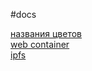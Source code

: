 #docs

[названия цветов](https://chir.ag/projects/name-that-color)  
[web container](https://habr.com/ru/company/ruvds/blog/352200/)  
[ipfs][orbitdb]


[orbitdb]:https://en.wikipedia.org/wiki/Hobbit#Lifestyle